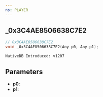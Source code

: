 ```yaml
---
ns: PLAYER
---
```

## _0x3C4AE8506638C7E2

```c
// 0x3C4AE8506638C7E2
void _0x3C4AE8506638C7E2(Any p0, Any p1);
```

```
NativeDB Introduced: v1207
```

## Parameters
* **p0**:
* **p1**:
